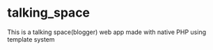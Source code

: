 # talking_space
This is a talking space(blogger) web app made with native PHP using template system
